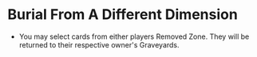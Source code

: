 # Burial From A Different Dimension

*   You may select cards from either players Removed Zone. They will be returned to their respective owner's Graveyards.
